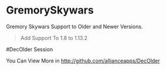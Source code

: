 # GremorySkywars
Gremory Skywars Support to Older and Newer Versions.
> Add Support To 1.8 to 1.13.2


#DecOlder Session

You Can View More in http://github.com/allianceapps/DecOlder
